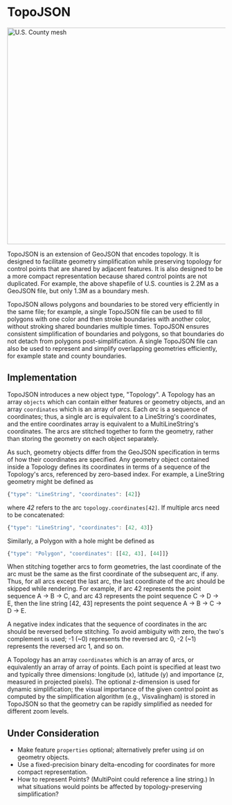 # TopoJSON

<img src="/mbostock/topojson/wiki/example.png" width="960" height="500" alt="U.S. County mesh">

TopoJSON is an extension of GeoJSON that encodes topology. It is designed to facilitate geometry simplification while preserving topology for control points that are shared by adjacent features. It is also designed to be a more compact representation because shared control points are not duplicated. For example, the above shapefile of U.S. counties is 2.2M as a GeoJSON file, but only 1.3M as a boundary mesh.

TopoJSON allows polygons and boundaries to be stored very efficiently in the same file; for example, a single TopoJSON file can be used to fill polygons with one color and then stroke boundaries with another color, without stroking shared boundaries multiple times. TopoJSON ensures consistent simplification of boundaries and polygons, so that boundaries do not detach from polygons post-simplification. A single TopoJSON file can also be used to represent and simplify overlapping geometries efficiently, for example state and county boundaries.

## Implementation

TopoJSON introduces a new object type, "Topology". A Topology has an array `objects` which can contain either features or geometry objects, and an array `coordinates` which is an array of *arcs*. Each *arc* is a sequence of coordinates; thus, a single arc is equivalent to a LineString's coordinates, and the entire coordinates array is equivalent to a MultiLineString's coordinates. The arcs are stitched together to form the geometry, rather than storing the geometry on each object separately.

As such, geometry objects differ from the GeoJSON specification in terms of how their coordinates are specified. Any geometry object contained inside a Topology defines its coordinates in terms of a sequence of the Topology's arcs, referenced by zero-based index. For example, a LineString geometry might be defined as

```js
{"type": "LineString", "coordinates": [42]}
```

where *42* refers to the arc `topology.coordinates[42]`. If multiple arcs need to be concatenated:

```js
{"type": "LineString", "coordinates": [42, 43]}
```

Similarly, a Polygon with a hole might be defined as

```js
{"type": "Polygon", "coordinates": [[42, 43], [44]]}
```

When stitching together arcs to form geometries, the last coordinate of the arc must be the same as the first coordinate of the subsequent arc, if any. Thus, for all arcs except the last arc, the last coordinate of the arc should be skipped while rendering. For example, if arc 42 represents the point sequence A → B → C, and arc 43 represents the point sequence C → D → E, then the line string [42, 43] represents the point sequence A → B → C → D → E.

A negative index indicates that the sequence of coordinates in the arc should be reversed before stitching. To avoid ambiguity with zero, the two's complement is used; -1 (~0) represents the reversed arc 0, -2 (~1) represents the reversed arc 1, and so on.

A Topology has an array `coordinates` which is an array of arcs, or equivalently an array of array of points. Each point is specified at least two and typically three dimensions: longitude (x), latitude (y) and importance (z, measured in projected pixels). The optional z-dimension is used for dynamic simplification; the visual importance of the given control point as computed by the simplification algorithm (e.g., Visvalingham) is stored in TopoJSON so that the geometry can be rapidly simplified as needed for different zoom levels.

## Under Consideration

* Make feature `properties` optional; alternatively prefer using `id` on geometry objects.
* Use a fixed-precision binary delta-encoding for coordinates for more compact representation.
* How to represent Points? (MultiPoint could reference a line string.) In what situations would points be affected by topology-preserving simplification?
